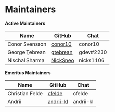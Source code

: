 Maintainers
===========

**Active Maintainers**

| Name           | GitHub | Chat |
|----------------|--------|-----|
| Conor Svensson | [conor10][conor10] | conor10 |
| George Ţebrean | [gtebrean][gtebrean] | gdev#2230 |
| Nischal Sharma | [NickSneo][NickSneo] | nicks1106 |



[conor10]: https://github.com/conor10
[gtebrean]: https://github.com/gtebrean
[NickSneo]: https://github.com/NickSneo



**Emeritus Maintainers**

| Name | GitHub           | Chat |
|------|------------------|------|
|Christian Felde | [cfelde][cfelde] | cfelde |
| Andrii | [andrii-kl][andrii-kl] | andrii-kl |

[cfelde]: https://github.com/cfelde
[andrii-kl]: https://github.com/andrii-kl
